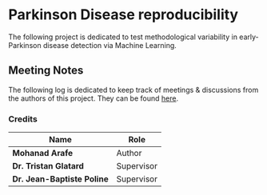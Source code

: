 # Parkinson Disease reproducibility
The following project is dedicated to test methodological variability in early-Parkinson disease detection via Machine Learning.

## Meeting Notes
The following log is dedicated to keep track of meetings & discussions from the authors of this project. They can be found [here](MEETING_LOGs.md).

### Credits
| Name | Role |
| --- | --- |
| **Mohanad Arafe** | Author |
| **Dr. Tristan Glatard** | Supervisor |
| **Dr. Jean-Baptiste Poline** | Supervisor |
